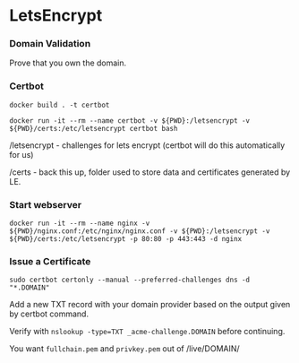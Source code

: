 # LetsEncrypt

### Domain Validation

Prove that you own the domain.

### Certbot

```
docker build . -t certbot

docker run -it --rm --name certbot -v ${PWD}:/letsencrypt -v ${PWD}/certs:/etc/letsencrypt certbot bash
```

/letsencrypt - challenges for lets encrypt (certbot will do this automatically for us)

/certs - back this up, folder used to store data and certificates generated by LE. 

### Start webserver

```
docker run -it --rm --name nginx -v ${PWD}/nginx.conf:/etc/nginx/nginx.conf -v ${PWD}:/letsencrypt -v ${PWD}/certs:/etc/letsencrypt -p 80:80 -p 443:443 -d nginx
```

### Issue a Certificate

`sudo certbot certonly --manual --preferred-challenges dns -d "*.DOMAIN"`

Add a new TXT record with your domain provider based on the output given by certbot command.

Verify with `nslookup -type=TXT _acme-challenge.DOMAIN` before continuing.

You want `fullchain.pem` and `privkey.pem` out of /live/DOMAIN/


